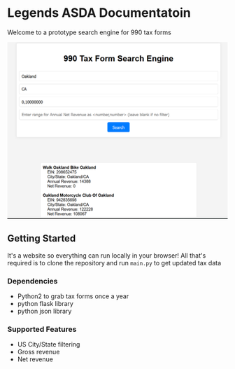# Legends ASDA Documentatoin
Welcome to a prototype search engine for 990 tax forms

![Example of Website](Example1.png "Title")

## Getting Started
It's a website so everything can run locally in your browser! All that's required is to clone the repository and run `main.py` to get updated tax data

### Dependencies
- Python2 to grab tax forms once a year
- python flask library
- python json library

### Supported Features
- US City/State filtering 
- Gross revenue 
- Net revenue
